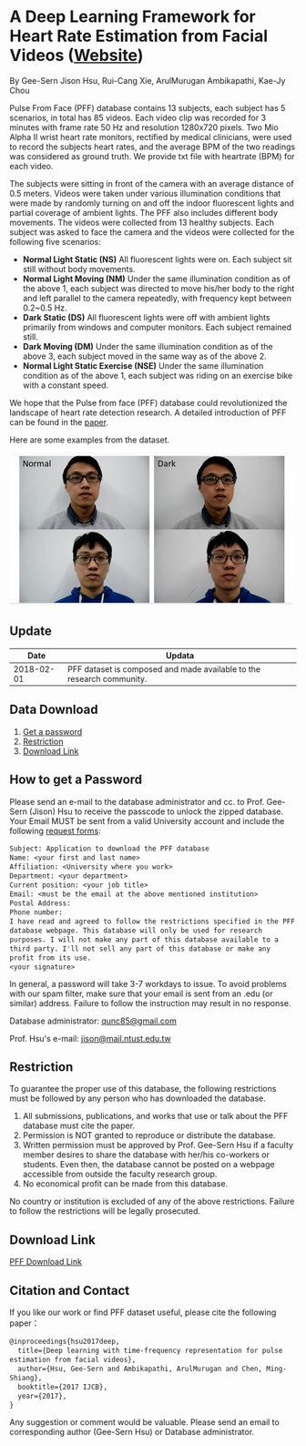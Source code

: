 # A Deep Learning Framework for Heart Rate Estimation from Facial Videos ([Website](http://140.118.199.217:50/))

By Gee-Sern Jison Hsu, Rui-Cang Xie, ArulMurugan Ambikapathi, Kae-Jy Chou

Pulse From Face (PFF) database contains 13 subjects, each subject has 5 scenarios, in total has 85 videos. Each video clip was recorded for 3 minutes with frame rate 50 Hz and resolution 1280x720 pixels. Two Mio Alpha II wrist heart rate monitors, rectified by medical clinicians, were used to record the subjects heart rates, and the average BPM of the two readings was considered as ground truth. We provide txt file with heartrate (BPM) for each video.

The subjects were sitting in front of the camera with an average distance of 0.5 meters. Videos were taken under various illumination conditions that were made by randomly turning on and off the indoor fluorescent lights and partial coverage of ambient lights. The PFF also includes different body movements. The videos were collected from 13 healthy subjects. Each subject was asked to face the camera and the videos were collected for the following five scenarios:

- **Normal Light Static (NS)** All fluorescent lights were on. Each subject sit still without body movements.
- **Normal Light Moving (NM)** Under the same illumination condition as of the above 1, each subject was directed to move his/her body to the right and left parallel to the camera repeatedly, with frequency kept between 0.2~0.5 Hz.
- **Dark Static (DS)** All fluorescent lights were off with ambient lights primarily from windows and computer monitors. Each subject remained still.
- **Dark Moving (DM)** Under the same illumination condition as of the above 3, each subject moved in the same way as of the above 2.
- **Normal Light Static Exercise (NSE)** Under the same illumination condition as of the above 1, each subject was riding on an exercise bike with a constant speed.

We hope that the Pulse from face (PFF) database could revolutionized the landscape of heart rate detection research. A detailed introduction of PFF can be found in the [paper](https://ieeexplore.ieee.org/abstract/document/8272721).

Here are some examples from the dataset.

![Alt text](HR_sample.PNG?raw=true "Title")


Update
--
|Date|Updata|
|----|------|
|2018-02-01|PFF dataset is composed and made available to the research community.|


Data Download 
--
 1. [Get a password](#how-to-get-a-password)
 2. [Restriction](#restriction)
 3. [Download Link](#download-link)
 
How to get a Password
-
Please send an e-mail to the database administrator and cc. to Prof. Gee-Sern (Jison) Hsu to receive the passcode to unlock the zipped database. Your Email MUST be sent from a valid University account and include the following [request forms](./RequestForms.txt):

```
Subject: Application to download the PFF database
Name: <your first and last name>
Affiliation: <University where you work>
Department: <your department>
Current position: <your job title>
Email: <must be the email at the above mentioned institution>
Postal Address:
Phone number:
I have read and agreed to follow the restrictions specified in the PFF database webpage. This database will only be used for research purposes. I will not make any part of this database available to a third party. I'll not sell any part of this database or make any profit from its use.
<your signature>
```
In general, a password will take 3-7 workdays to issue. To avoid problems with our spam filter, make sure that your email is sent from an .edu (or similar) address. Failure to follow the instruction may result in no response. 

Database administrator: qunc85@gmail.com

Prof. Hsu's e-mail: jison@mail.ntust.edu.tw



Restriction
-
To guarantee the proper use of this database, the following restrictions must be followed by any person who has downloaded the database.
 1. All submissions, publications, and works that use or talk about the PFF database must cite the paper. 
 2. Permission is NOT granted to reproduce or distribute the database. 
 3. Written permission must be approved by Prof. Gee-Sern Hsu if a faculty member desires to share the database with her/his co-workers or students. Even then, the database cannot be posted on a webpage accessible from outside the faculty research group. 
 4. No economical profit can be made from this database. 
 
No country or institution is excluded of any of the above restrictions. Failure to follow the restrictions will be legally prosecuted.

Download Link
-
[PFF Download Link](https://drive.google.com/file/d/15pBg6NUWnATxv47Rb6lyswyBk2kRiHdO/view)



Citation and Contact
--
If you like our work or find PFF dataset useful, please cite the following paper：
```
@inproceedings{hsu2017deep,
  title={Deep learning with time-frequency representation for pulse estimation from facial videos},
  author={Hsu, Gee-Sern and Ambikapathi, ArulMurugan and Chen, Ming-Shiang},
  booktitle={2017 IJCB},
  year={2017},
}
```
Any suggestion or comment would be valuable. Please send an email to corresponding author (Gee-Sern Hsu) or Database administrator.





